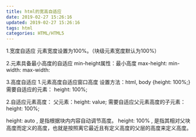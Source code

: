```yaml
---
title: html的宽高自适应
date: 2019-02-27 15:26:16
updated: 2019-02-27 15:26:16
tags: html
categories: HTML/HTML5
---
```


1.宽度自适应
元素宽度设置为100%。（块级元素宽度默认为100%）

2.元素具备最小高度的自适应
min-height属性：最小高度
max-height:
min-width:
max-width:

3.高度自适应
 1.元素高度自适应窗口高度
 设置方法：html, body {height: 100%;}
 需要自适应的元素： height: 100%;

 2.自适应元素高度：
 父元素：height: value;
 需要自适应父元素高度的子元素： height: 100%;

height: auto , 是指根据块内内容自动调节高度。
height: 100% , 是指其相对父块高度而定义的高度，也就是按照离它最近且有定义高度的父层的高度来定义高度。

